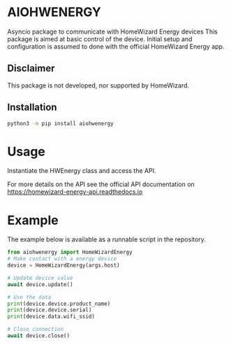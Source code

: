 # AIOHWENERGY

Asyncio package to communicate with HomeWizard Energy devices
This package is aimed at basic control of the device. Initial setup and configuration is assumed to done with the official HomeWizard Energy app.

## Disclaimer

This package is not developed, nor supported by HomeWizard.

## Installation
```bash
python3 -m pip install aiohwenergy
```

# Usage
Instantiate the HWEnergy class and access the API.

For more details on the API see the official API documentation on
https://homewizard-energy-api.readthedocs.io

# Example
The example below is available as a runnable script in the repository.

```python
from aiohwenergy import HomeWizardEnergy
# Make contact with a energy device
device = HomeWizardEnergy(args.host)

# Update device value
await device.update()

# Use the data
print(device.device.product_name)
print(device.device.serial)
print(device.data.wifi_ssid)

# Close connection
await device.close()
```